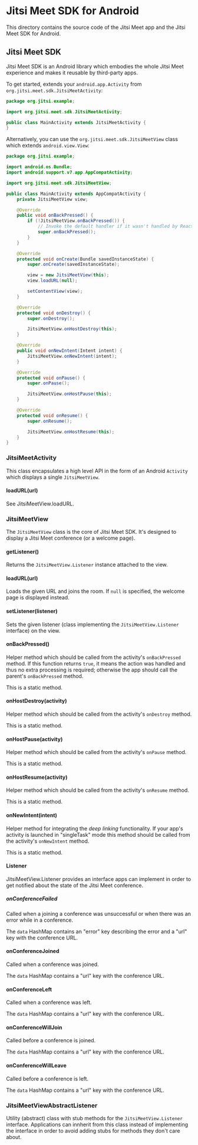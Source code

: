 # Jitsi Meet SDK for Android

This directory contains the source code of the Jitsi Meet app and the Jitsi Meet
SDK for Android.

## Jitsi Meet SDK

Jitsi Meet SDK is an Android library which embodies the whole Jitsi Meet
experience and makes it reusable by third-party apps.

To get started, extends your `android.app.Activity` from
`org.jitsi.meet.sdk.JitsiMeetActivity`:

```java
package org.jitsi.example;

import org.jitsi.meet.sdk.JitsiMeetActivity;

public class MainActivity extends JitsiMeetActivity {
}
```

Alternatively, you can use the `org.jitsi.meet.sdk.JitsiMeetView` class which
extends `android.view.View`:

```java
package org.jitsi.example;

import android.os.Bundle;
import android.support.v7.app.AppCompatActivity;

import org.jitsi.meet.sdk.JitsiMeetView;

public class MainActivity extends AppCompatActivity {
    private JitsiMeetView view;

    @Override
    public void onBackPressed() {
        if (!JitsiMeetView.onBackPressed()) {
            // Invoke the default handler if it wasn't handled by React.
            super.onBackPressed();
        }
    }

    @Override
    protected void onCreate(Bundle savedInstanceState) {
        super.onCreate(savedInstanceState);

        view = new JitsiMeetView(this);
        view.loadURL(null);

        setContentView(view);
    }

    @Override
    protected void onDestroy() {
        super.onDestroy();

        JitsiMeetView.onHostDestroy(this);
    }

    @Override
    public void onNewIntent(Intent intent) {
        JitsiMeetView.onNewIntent(intent);
    }

    @Override
    protected void onPause() {
        super.onPause();

        JitsiMeetView.onHostPause(this);
    }

    @Override
    protected void onResume() {
        super.onResume();

        JitsiMeetView.onHostResume(this);
    }
}
```

### JitsiMeetActivity

This class encapsulates a high level API in the form of an Android `Activity`
which displays a single `JitsiMeetView`.

#### loadURL(url)

See JitsiMeetView.loadURL.


### JitsiMeetView

The `JitsiMeetView` class is the core of Jitsi Meet SDK. It's designed to
display a Jitsi Meet conference (or a welcome page).

#### getListener()

Returns the `JitsiMeetView.Listener` instance attached to the view.

#### loadURL(url)

Loads the given URL and joins the room. If `null` is specified, the welcome page
is displayed instead.

#### setListener(listener)

Sets the given listener (class implementing the `JitsiMeetView.Listener`
interface) on the view.

#### onBackPressed()

Helper method which should be called from the activity's `onBackPressed` method.
If this function returns `true`, it means the action was handled and thus no
extra processing is required; otherwise the app should call the parent's
`onBackPressed` method.

This is a static method.

#### onHostDestroy(activity)

Helper method which should be called from the activity's `onDestroy` method.

This is a static method.

#### onHostPause(activity)

Helper method which should be called from the activity's `onPause` method.

This is a static method.

#### onHostResume(activity)

Helper method which should be called from the activity's `onResume` method.

This is a static method.

#### onNewIntent(intent)

Helper method for integrating the *deep linking* functionality. If your app's
activity is launched in "singleTask" mode this method should be called from the
activity's `onNewIntent` method.

This is a static method.

#### Listener

JitsiMeetView.Listener provides an interface apps can implement in order to get
notified about the state of the Jitsi Meet conference.

##### onConferenceFailed

Called when a joining a conference was unsuccessful or when there was an error
while in a conference.

The `data` HashMap contains an "error" key describing the error and a "url"
key with the conference URL.

#### onConferenceJoined

Called when a conference was joined.

The `data` HashMap contains a "url" key with the conference URL.

#### onConferenceLeft

Called when a conference was left.

The `data` HashMap contains a "url" key with the conference URL.

#### onConferenceWillJoin

Called before a conference is joined.

The `data` HashMap contains a "url" key with the conference URL.

#### onConferenceWillLeave

Called before a conference is left.

The `data` HashMap contains a "url" key with the conference URL.

### JitsiMeetViewAbstractListener

Utility (abstract) class with stub methods for the `JitsiMeetView.Listener`
interface. Applications can innherit from this class instead of implementing
the interface in order to avoid adding stubs for methods they don't care about.

